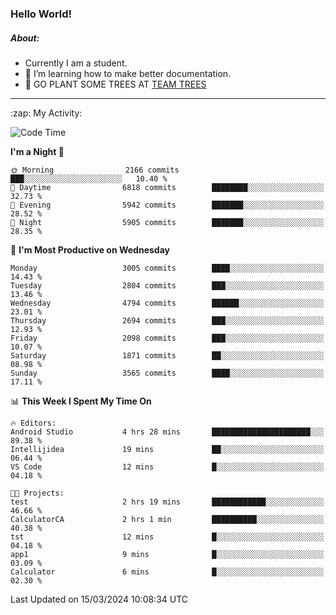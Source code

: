 ### Hello World!

##### About:
- Currently I am a student.
- 🌱 I’m learning how to make better documentation.
- 🌱 GO PLANT SOME TREES AT [TEAM TREES](https://teamtrees.org/)

---
  <summary>:zap: My Activity:</summary>
  
<!--START_SECTION:waka-->
![Code Time](http://img.shields.io/badge/Code%20Time-1%2C302%20hrs%2057%20mins-blue)

**I'm a Night 🦉** 

```text
🌞 Morning                2166 commits        ███░░░░░░░░░░░░░░░░░░░░░░   10.40 % 
🌆 Daytime                6818 commits        ████████░░░░░░░░░░░░░░░░░   32.73 % 
🌃 Evening                5942 commits        ███████░░░░░░░░░░░░░░░░░░   28.52 % 
🌙 Night                  5905 commits        ███████░░░░░░░░░░░░░░░░░░   28.35 % 
```
📅 **I'm Most Productive on Wednesday** 

```text
Monday                   3005 commits        ████░░░░░░░░░░░░░░░░░░░░░   14.43 % 
Tuesday                  2804 commits        ███░░░░░░░░░░░░░░░░░░░░░░   13.46 % 
Wednesday                4794 commits        ██████░░░░░░░░░░░░░░░░░░░   23.01 % 
Thursday                 2694 commits        ███░░░░░░░░░░░░░░░░░░░░░░   12.93 % 
Friday                   2098 commits        ███░░░░░░░░░░░░░░░░░░░░░░   10.07 % 
Saturday                 1871 commits        ██░░░░░░░░░░░░░░░░░░░░░░░   08.98 % 
Sunday                   3565 commits        ████░░░░░░░░░░░░░░░░░░░░░   17.11 % 
```


📊 **This Week I Spent My Time On** 

```text
🔥 Editors: 
Android Studio           4 hrs 28 mins       ██████████████████████░░░   89.38 % 
Intellijidea             19 mins             ██░░░░░░░░░░░░░░░░░░░░░░░   06.44 % 
VS Code                  12 mins             █░░░░░░░░░░░░░░░░░░░░░░░░   04.18 % 

🐱‍💻 Projects: 
test                     2 hrs 19 mins       ████████████░░░░░░░░░░░░░   46.66 % 
CalculatorCA             2 hrs 1 min         ██████████░░░░░░░░░░░░░░░   40.38 % 
tst                      12 mins             █░░░░░░░░░░░░░░░░░░░░░░░░   04.18 % 
app1                     9 mins              █░░░░░░░░░░░░░░░░░░░░░░░░   03.09 % 
Calculator               6 mins              █░░░░░░░░░░░░░░░░░░░░░░░░   02.30 % 
```


 Last Updated on 15/03/2024 10:08:34 UTC
<!--END_SECTION:waka-->
